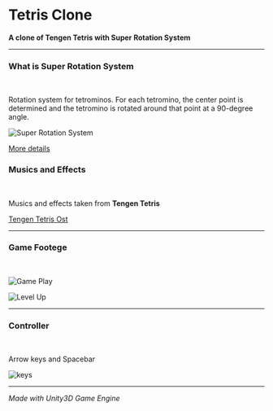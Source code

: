 # Tetris Clone
**A clone of Tengen Tetris with Super Rotation System**
<hr>

### What is Super Rotation System

<br>

Rotation system for tetrominos. For each tetromino, the center point is determined and the tetromino is rotated around that point at a 90-degree angle.

![Super Rotation System](https://tetris.wiki/images/3/3d/SRS-pieces.png)

<a href=https://tetris.wiki/Super_Rotation_System>More details</a>


### Musics and Effects

<br>

Musics and effects taken from **Tengen Tetris**

<a href ="https://www.youtube.com/watch?v=itH8IrY1GtM&list=PLF98CC5A36A807B34">Tengen Tetris Ost</a>

<hr>

### Game Footege

<br>

![Game Play](https://media.giphy.com/media/v1.Y2lkPTc5MGI3NjExZDg0ZWE3YmVjYzcxM2FmYjljZDZkOWRkMzVhYjkwMjIzNTdmMjM4OSZjdD1n/ztmbJUSNKjoG7GZn3d/giphy.gif)

![Level Up](https://media.giphy.com/media/v1.Y2lkPTc5MGI3NjExNzM2ZjRkOTk5NDM2ODE2ZDNhYjEwMjI3MzU4N2ZlODQwMGNlNzUzYiZjdD1n/txWvBpN1iVkRtRj23G/giphy.gif)

<hr>

### Controller

<br>

Arrow keys and Spacebar

![keys](https://i.hizliresim.com/rh1zt1e.png)

<hr>

*Made with Unity3D Game Engine*
